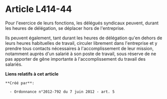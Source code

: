 # Article L414-44

Pour l'exercice de leurs fonctions, les délégués syndicaux peuvent, durant les heures de délégation, se déplacer hors de
l'entreprise. 

Ils peuvent également, tant durant les heures de délégation qu'en dehors de leurs heures habituelles de travail, circuler
librement dans l'entreprise et y prendre tous contacts nécessaires à l'accomplissement de leur mission, notamment auprès d'un
salarié à son poste de travail, sous réserve de ne pas apporter de gêne importante à l'accomplissement du travail des
salariés.

**Liens relatifs à cet article**

	**Créé par**:

	  - Ordonnance n°2012-792 du 7 juin 2012 - art. 5
